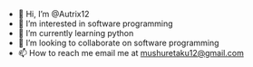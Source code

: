 - 👋 Hi, I’m @Autrix12
- 👀 I’m interested in software programming
- 🌱 I’m currently learning python
- 💞️ I’m looking to collaborate on software programming
- 📫 How to reach me email me at mushuretaku12@gmail.com

<!---
Autrix12/Autrix12 is a ✨ special ✨ repository because its `README.md` (this file) appears on your GitHub profile.
You can click the Preview link to take a look at your changes.
--->
